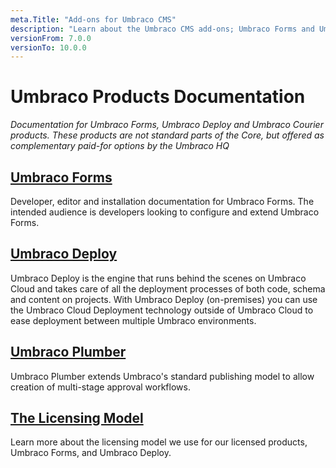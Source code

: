 ```yaml
---
meta.Title: "Add-ons for Umbraco CMS"
description: "Learn about the Umbraco CMS add-ons; Umbraco Forms and Umbraco Courier. How to install them, what they do and how to extend functionality."
versionFrom: 7.0.0
versionTo: 10.0.0
---
```


# Umbraco Products Documentation

_Documentation for Umbraco Forms, Umbraco Deploy and Umbraco Courier products. These products are not standard parts of the Core, but
offered as complementary paid-for options by the Umbraco HQ_

## [Umbraco Forms](UmbracoForms/index.md)

Developer, editor and installation documentation for Umbraco Forms. The intended audience is developers looking to configure and extend
Umbraco Forms.

## [Umbraco Deploy](Umbraco-Deploy/index.md)

Umbraco Deploy is the engine that runs behind the scenes on Umbraco Cloud and takes care of all the deployment processes of both code, schema and content on projects.
With Umbraco Deploy (on-premises) you can use the Umbraco Cloud Deployment technology outside of Umbraco Cloud to ease deployment between multiple Umbraco environments.

## [Umbraco Plumber](Umbraco-Plumber/index.md)

Umbraco Plumber extends Umbraco's standard publishing model to allow creation of multi-stage approval workflows.

## [The Licensing Model](The-Licensing-model)

Learn more about the licensing model we use for our licensed products, Umbraco Forms, and Umbraco Deploy.
